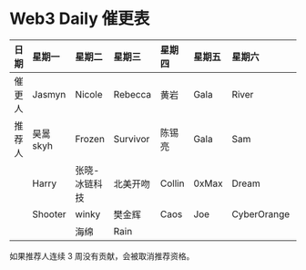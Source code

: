 # Web3 Daily 催更表

|日期|星期一|星期二|星期三|星期四|星期五|星期六|星期天|
|:----|:----|:----|:----|:----|:----|:----|:----|
|催更人|Jasmyn      |Nicole        |Rebecca   |黄岩     |Gala        |River        |林柒柒        |
|推荐人|昊暠skyh     |Frozen       |Survivor  |陈锡亮    |Gala        |Sam          |Yan          |
|     |Harry        |张晓-冰链科技 |北美开吻   |Collin   |0xMax        |Dream        |Zhangxuesong |
|     |Shooter      |winky        |樊金辉     |Caos     |Joe       |CyberOrange  |Aaron        |
|     |             |海绵          |Rain      |         |            |             |             |

如果推荐人连续 3 周没有贡献，会被取消推荐资格。
